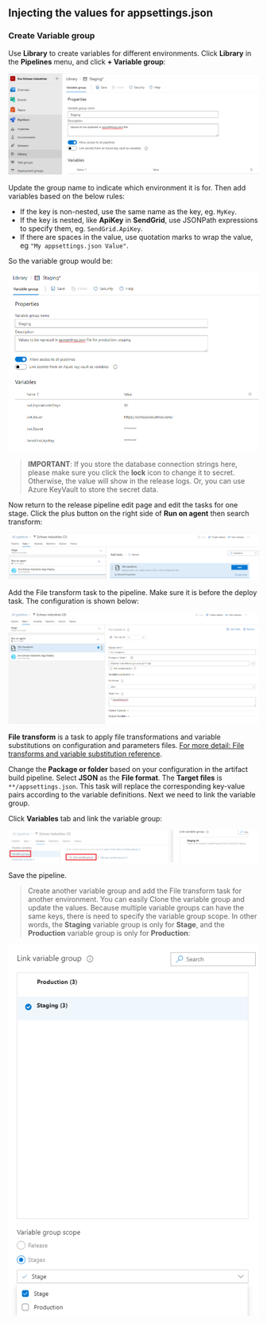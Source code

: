 ## Injecting the values for appsettings.json

### Create Variable group

Use **Library** to create variables for different environments. Click **Library** in the **Pipelines** menu, and click **+ Variable group**:

![Create Variable Group](./Resources/Create_Variable_Group.png "Create Variable Group")

Update the group name to indicate which environment it is for. Then add variables based on the below rules:

- If the key is non-nested, use the same name as the key, eg. ```MyKey```.
- If the key is nested, like **ApiKey** in **SendGrid**, use JSONPath expressions to specify them, eg. ```SendGrid.ApiKey```.
- If there are spaces in the value, use quotation marks to wrap the value, eg ```"My appsettings.json Value"```.

So the variable group would be:

![Filled Variable Group](./Resources/Filled_Variable_Group.png "Filled Variable Group")

> **IMPORTANT**:
> If you store the database connection strings here, please make sure you click the **lock** icon to change it to secret. Otherwise, the value will show in the release logs. Or, you can use Azure KeyVault to store the secret data.

Now return to the release pipeline edit page and edit the tasks for one stage. Click the plus button on the right side of **Run on agent** then search transform:

![Add File Trasform To Release Pipeline](./Resources/Add_File_Trasform_To_Release_Pipeline.png "Add File Trasform To Release Pipeline")

Add the File transform task to the pipeline. Make sure it is before the deploy task. The configuration is shown below:

![File Transform Task](./Resources/File_Transform_Task.png "File Transform Task")

**File transform** is a task to apply file transformations and variable substitutions on configuration and parameters files. [For more detail: File transforms and variable substitution reference](https://docs.microsoft.com/en-us/azure/devops/pipelines/tasks/transforms-variable-substitution?view=azure-devops&tabs=Classic&WT.mc_id=DT-MVP-5001643).

Change the **Package or folder** based on your configuration in the artifact build pipeline. Select **JSON** as the **File format**. The **Target files** is ```**/appsettings.json```. This task will replace the corresponding key-value pairs according to the variable definitions. Next we need to link the variable group.

Click **Variables** tab and link the variable group:

![Link Variable Group](./Resources/Link_Variable_Group.png "Link Variable Group")

Save the pipeline.

> Create another variable group and add the File transform task for another environment. You can easily Clone the variable group and update the values. 
> Because multiple variable groups can have the same keys, there is need to specify the variable group scope. In other words, the **Staging** variable group is only for **Stage**, and the **Production** variable group is only for **Production**:

![Multiple Value Groups](./Resources/Multiple_Value_Groups.png "Multiple Value Groups")

